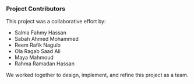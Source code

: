 ### Project Contributors
This project was a collaborative effort by:
- Salma Fahmy Hassan  
- Sabah Ahmed Mohammed  
- Reem Rafik Naguib  
- Ola Ragab Saad Ali  
- Maya Mahmoud  
- Rahma Ramadan Hassan  

We worked together to design, implement, and refine this project as a team.
